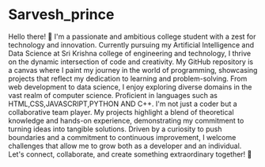 # Sarvesh_prince
Hello there! 👋 I'm a passionate and ambitious college student with a zest for technology and innovation. Currently pursuing my Artificial Intelligence and Data Science at Sri Krishna college of engineering and technology, 
I thrive on the dynamic intersection of code and creativity. My GitHub repository is a canvas where I paint my journey in the world of programming, showcasing projects that reflect my dedication to learning and problem-solving.
From web development to data science, I enjoy exploring diverse domains in the vast realm of computer science. Proficient in languages such as HTML,CSS,JAVASCRIPT,PYTHON AND C++. I'm not just a coder but a collaborative team player. My projects highlight a blend of theoretical knowledge and hands-on experience, demonstrating my commitment to turning ideas into tangible solutions.
Driven by a curiosity to push boundaries and a commitment to continuous improvement, I welcome challenges that allow me to grow both as a developer and an individual. Let's connect, collaborate, and create something extraordinary together! 🚀
    